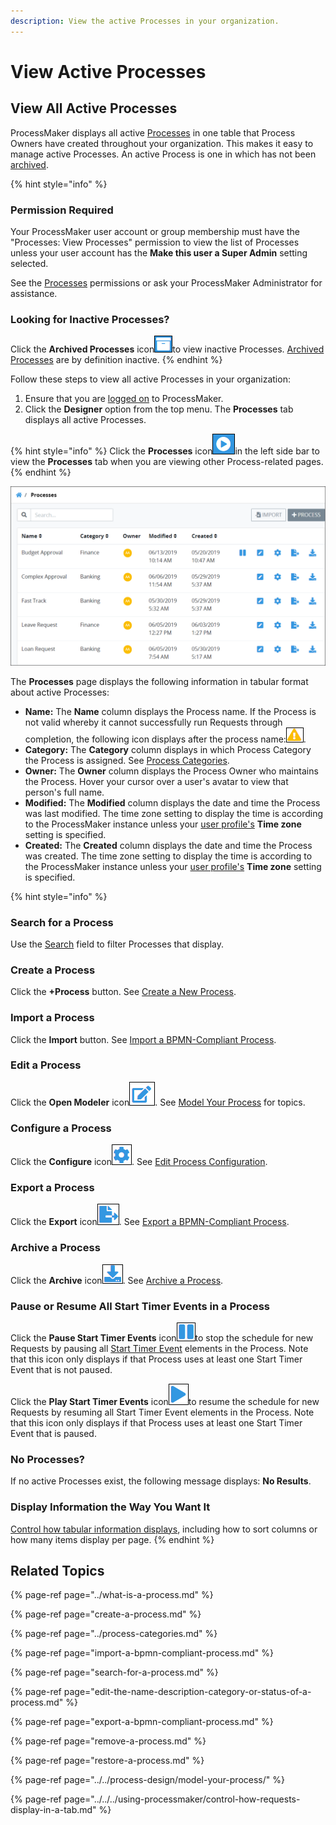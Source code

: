 ```yaml
---
description: View the active Processes in your organization.
---
```


# View Active Processes

## View All Active Processes

ProcessMaker displays all active [Processes](../what-is-a-process.md) in one table that Process Owners have created throughout your organization. This makes it easy to manage active Processes. An active Process is one in which has not been [archived](remove-a-process.md).

{% hint style="info" %}
### Permission Required

Your ProcessMaker user account or group membership must have the "Processes: View Processes" permission to view the list of Processes unless your user account has the **Make this user a Super Admin** setting selected.

See the [Processes](../../../processmaker-administration/permission-descriptions-for-users-and-groups.md#processes) permissions or ask your ProcessMaker Administrator for assistance.

### Looking for Inactive Processes?

Click the **Archived Processes** icon![](../../../.gitbook/assets/archived-processes-icon-processes.png)to view inactive Processes. [Archived Processes](remove-a-process.md) are by definition inactive.
{% endhint %}

Follow these steps to view all active Processes in your organization:

1. Ensure that you are [logged on](../../../using-processmaker/log-in.md#log-in) to ProcessMaker.
2. Click the **Designer** option from the top menu. The **Processes** tab displays all active Processes.

{% hint style="info" %}
Click the **Processes** icon![](../../../.gitbook/assets/processses-icon-processes.png)in the left side bar to view the **Processes** tab when you are viewing other Process-related pages.
{% endhint %}

![&quot;Processes&quot; page displays all Processes in your organization](../../../.gitbook/assets/processes.png)

The **Processes** page displays the following information in tabular format about active Processes:

* **Name:** The **Name** column displays the Process name. If the Process is not valid whereby it cannot successfully run Requests through completion, the following icon displays after the process name:![](../../../.gitbook/assets/invalid-process-icon-process-modeler.png).
* **Category:** The **Category** column displays in which Process Category the Process is assigned. See [Process Categories](../process-categories.md).
* **Owner:** The **Owner** column displays the Process Owner who maintains the Process. Hover your cursor over a user's avatar to view that person's full name.
* **Modified:** The **Modified** column displays the date and time the Process was last modified. The time zone setting to display the time is according to the ProcessMaker instance unless your [user profile's](../../../using-processmaker/profile-settings.md#change-your-profile-settings) **Time zone** setting is specified.
* **Created:** The **Created** column displays the date and time the Process was created. The time zone setting to display the time is according to the ProcessMaker instance unless your [user profile's](../../../using-processmaker/profile-settings.md#change-your-profile-settings) **Time zone** setting is specified.

{% hint style="info" %}
### Search for a Process

Use the [Search](../../../using-processmaker/requests/search-for-a-request.md) field to filter Processes that display.

### Create a Process

Click the **+Process** button. See [Create a New Process](create-a-process.md#create-a-new-process).

### Import a Process

Click the **Import** button. See [Import a BPMN-Compliant Process](import-a-bpmn-compliant-process.md#import-a-bpmn-compliant-process).

### Edit a Process

Click the **Open Modeler** icon![](../../../.gitbook/assets/edit-icon.png). See [Model Your Process](../../process-design/model-your-process/) for topics.

### Configure a Process

Click the **Configure** icon![](../../../.gitbook/assets/configure-process-icon-processes-page-processes.png). See [Edit Process Configuration](edit-the-name-description-category-or-status-of-a-process.md#edit-configuration-information-about-a-process).

### Export a Process

Click the **Export** icon![](../../../.gitbook/assets/export-process-icon-processes.png). See [Export a BPMN-Compliant Process](export-a-bpmn-compliant-process.md#export-a-bpmn-compliant-process).

### Archive a Process

Click the **Archive** icon![](../../../.gitbook/assets/archive-process-icon-processes-page-processes.png). See [Archive a Process](remove-a-process.md).

### Pause or Resume All Start Timer Events in a Process

Click the **Pause Start Timer Events** icon![](../../../.gitbook/assets/pause-start-timer-event-element-icon-processes.png)to stop the schedule for new Requests by pausing all [Start Timer Event](../../process-design/model-your-process/process-modeling-element-descriptions.md#start-timer-event) elements in the Process. Note that this icon only displays if that Process uses at least one Start Timer Event that is not paused.

Click the **Play Start Timer Events** icon![](../../../.gitbook/assets/play-start-timer-event-element-icon-processes.png)to resume the schedule for new Requests by resuming all Start Timer Event elements in the Process. Note that this icon only displays if that Process uses at least one Start Timer Event that is paused.

### No Processes?

If no active Processes exist, the following message displays: **No Results**.

### Display Information the Way You Want It

[Control how tabular information displays](../../../using-processmaker/control-how-requests-display-in-a-tab.md), including how to sort columns or how many items display per page.
{% endhint %}

## Related Topics

{% page-ref page="../what-is-a-process.md" %}

{% page-ref page="create-a-process.md" %}

{% page-ref page="../process-categories.md" %}

{% page-ref page="import-a-bpmn-compliant-process.md" %}

{% page-ref page="search-for-a-process.md" %}

{% page-ref page="edit-the-name-description-category-or-status-of-a-process.md" %}

{% page-ref page="export-a-bpmn-compliant-process.md" %}

{% page-ref page="remove-a-process.md" %}

{% page-ref page="restore-a-process.md" %}

{% page-ref page="../../process-design/model-your-process/" %}

{% page-ref page="../../../using-processmaker/control-how-requests-display-in-a-tab.md" %}


